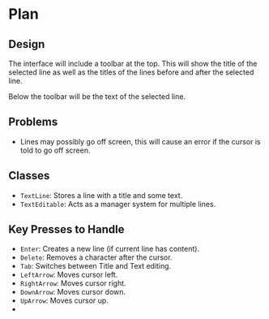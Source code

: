 # Plan

## Design

The interface will include a toolbar at the top. This will show the title of the selected line as well as the titles of the lines before and after the selected line.

Below the toolbar will be the text of the selected line.

## Problems

- Lines may possibly go off screen, this will cause an error if the cursor is told to go off screen.

## Classes

- `TextLine`: Stores a line with a title and some text.
- `TextEditable`: Acts as a manager system for multiple lines.

## Key Presses to Handle

- `Enter`: Creates a new line (if current line has content).
- `Delete`: Removes a character after the cursor.
- `Tab`: Switches between Title and Text editing.
- `LeftArrow`: Moves cursor left.
- `RightArrow`: Moves cursor right.
- `DownArrow`: Moves cursor down.
- `UpArrow`: Moves cursor up.
- 